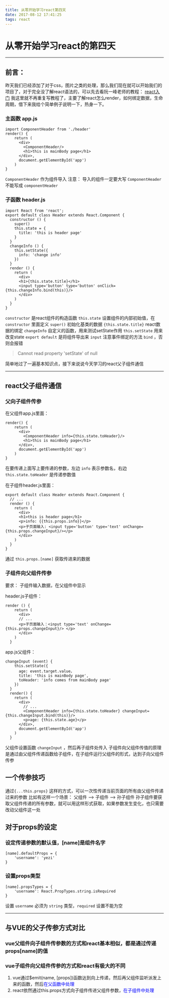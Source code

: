 ```yaml
---
title: 从零开始学习react第四天
date: 2017-08-12 17:41:25
tags: react
---
```


# 从零开始学习react的第四天

------

## 前言：
昨天我们已经添加了对于css，图片之类的处理，那么我们现在就可以开始我们的项目了，对于完全没了解react语法的，可以先去看阮一峰老师的教程： [react入门][1]
我这里就不再重复写教程了，主要了解react怎么render，如何绑定数据，生命周期，借下来我给个简单例子说明一下，热身一下。

### 主函数 app.js

    import ComponentHeader from './header'
    render() {
        return (
          <div>
            <ComponentHeader/>
            <h1>this is mainBody page</h1>
          </div>,
          document.getElementById('app')
        )
    }
    
`ComponentHeader` 作为组件导入
注意： 导入的组件一定要大写 `ComponentHeader` 不能写成 `componentHeader`
    
### 子函数 header.js

    import React from 'react';
    export default class Header extends React.Component {
      constructor () {
        super()
        this.state = {
          title: 'this is header page'
        }
      }
      changeInfo () {
        this.setState({
          info: 'change info'
        })
      }
      render () {
        return (
          <div>
          <h1>{this.state.title}</h1>
          <input type='button' type='button' onClick={this.changeInfo.bind(this)}/>
          </div>
        )
      }
    }
    
`constructor` 是react组件的构造函数
`this.state` 设置组件的内部初始值，在`constructor` 里面定义
`super()` 初始化基类的数据
`{this.state.title}` react数据的绑定
`changeInfo` 自定义的函数，用来测试setState作用
`this.setState` 用来改变state
`export default` 是将组件导出来
`input` 注意事件绑定的方法 `bind` ，否则会报错
> Cannot read property 'setState' of null

简单地过了一遍基本知识点，接下来说说今天学习的react父子组件通信

---

## react父子组件通信

### 父向子组件传参

在父组件app.js里面：

    render() {
        return (
          <div>
            <ComponentHeader info={this.state.toHeader}/>
            <h1>this is mainBody page</h1>
          </div>,
          document.getElementById('app')
        )
    }
在要传递上面写上要传递的参数，左边 `info` 表示参数名，右边 `this.state.toHeader` 是传递参数值

在子组件header.js里面：

    export default class Header extends React.Component {
      // ...
      render () {
        return (
          <div>
          <h1>this is header page</h1>
          <p>info: {{this.props.info}}</p>
          <p>子页面输入: <input type='button' type='text' onChange={this.props.changeInput}/></p>
          </div>
        )
      }
    }

通过 `this.props.[name]` 获取传进来的数据

### 子组件向父组件传参
要求： 子组件输入数据，在父组件中显示

header.js子组件：

    render () {
        return (
          <div>
          // ...
          <p>子页面输入：<input type='text' onChange={this.props.changeInput}/> </p>
          </div>
        )
      }

app.js父组件：

    changeInput (event) {
        this.setState({
          age: event.target.value，
          title: 'this is mainBody page',
          toHeader: 'info comes from mainBody page'
        })
      }
      render() {
        return (
          <div>
            // ...
            <ComponentHeader info={this.state.toHeader} changeInput={this.changeInput.bind(this)}/>
            <p>age: {this.state.age}</p>
          </div>,
          document.getElementById('app')
        )
      }

父组件设置函数 `changeInput` ，然后再子组件处传入
子组件向父组件传值的原理是通过由父组件传递函数给子组件，在子组件运行父组件的形式，达到子向父组件传参

## 一个传参技巧
通过`{...this.props}` 这样的方式，可以一次性传递当前页面的所有由父组件传递过来的参数
比如有这样一个场景：
父组件 --> 子组件 --> 孙子组件
孙子组件要获取父组件传递的所有参数，就可以用这样形式获取，如果参数发生变化，也只需要改动父组件这一处

## 对于props的设定
### 设定传递参数的默认值，[name]是组件名字

    [name].defaultProps = {
        'username': 'yezi'
    }
    
### 设置props类型

    [name].propsTypes = {
        'username': React.PropTypes.string.isRequired
    }
设置 `username` 必须为 `string` 类型，`required` 设置不能为空

---

## 与VUE的父子传参方式对比

### vue父组件向子组件传参数的方式和react基本相似，都是通过传递props[name]的值
### vue子组件向父组件传参的方式和react有极大的不同
1. vue通过$emit(name, [props])函数达到向上传递，然后再父组件监听派发上来的函数，然后<font color='blue'>在父函数中处理</font>
2. react依然通过this.props方式向子组件传进父组件参数，<font color='blue'>在子组件中处理</font>





















  [1]: http://www.ruanyifeng.com/blog/2015/03/react.html